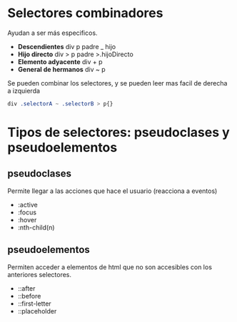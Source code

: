# Selectores combinadores
Ayudan a ser más especificos.
 - __Descendientes__        div p
    padre _ hijo
 - __Hijo directo__         div > p
    padre >.hijoDirecto
 - __Elemento adyacente__   div + p
 - __General de hermanos__  div ~ p

Se pueden combinar los selectores, y se pueden leer mas facil de derecha a izquierda
```css
div .selectorA ~ .selectorB > p{}
```
# Tipos de selectores: pseudoclases y pseudoelementos

## pseudoclases
Permite llegar a las acciones que hace el usuario (reacciona a eventos)
 - :active
 - :focus
 - :hover
 - :nth-child(n)


 ## pseudoelementos
 Permiten acceder a elementos de html que no son accesibles con los anteriores selectores.
   - ::after
   - ::before
   - ::first-letter
   - ::placeholder
